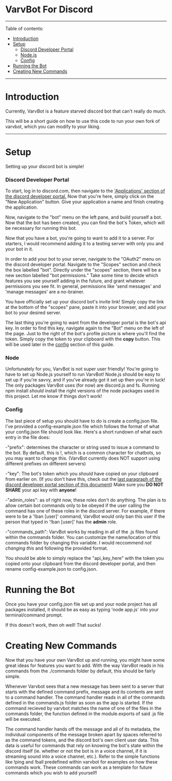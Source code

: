 # VarvBot For Discord
---

Table of contents: 
- [Introduction](#introduction)
- [Setup](#setup)
  - [Discord Developer Portal](#discord-developer-portal)
  - [Node.js](#node)
  - [Config](#config)
- [Running the Bot](#running-the-bot)
- [Creating New Commands](#creating-new-commands)
---

# Introduction
Currently, VarvBot is a feature starved discord bot that can't really do much.

This will be a short guide on how to use this code to run your own fork of varvbot, which you can modify to your liking.

---

# Setup

Setting up your discord bot is simple!

### Discord Developer Portal
To start, log in to discord.com, then navigate to the ['Applications' section of the discord developer portal.](https://discord.com/developers/applications) Now that you're here, simply click on the "New Application" button. Give your application a name and finish creating the application.

Now, navigate to the "bot" menu on the left pane, and build yourself a bot. Now that the bot has been created, you can find the bot's Token, which will be necessary for running this bot. 

Now that you have a bot, you're going to want to add it to a server. For starters, I would recommend adding it to a testing server with only you and your bot in it.

In order to add your bot to your server, navigate to the "OAuth2" menu on the discord developer portal. Navigate to the "Scopes" section and check the box labelled "bot". Directly under the "scopes" section, there will be a new section labelled "bot permissions." Take some time to decide which features you see yourself adding in the future, and grant whatever permissions you see fit. In general, permissions like 'send messages' and 'manage messages' are a no-brainer. 

You have officially set up your discord bot's invite link! Simply copy the link at the bottom of the "scopes" pane, paste it into your browser, and add your bot to your desired server.

The last thing you're going to want from the developer portal is the bot's api key. In order to find this key, navigate again to the "Bot" menu on the left of the page. Just to the right of the bot's profile picture is where you'll find the token. Simply copy the token to your clipboard with the **copy** button. This will be used later in the [config](#config) section of this guide.

### Node
Unfortunately for you, VarvBot is not super user friendly! You're going to have to set up Node.js yourself to run VarvBot! Node.js should be easy to set up if you're savvy, and if you've already got it set up then you're in luck! The only packages VarvBot uses (for now) are discord.js and fs. Running npm install _should_ install the right versions of the node packages used in this project. Let me know if things don't work!

### Config
The last piece of setup you should have to do is create a config.json file. I've provided a config-example.json file which follows the format of what your config.json file should look like. Here's a short rundown of what each entry in the file does:

-"prefix": determines the character or string used to issue a command to the bot. By default, this is !, which is a common character for chatbots, so you may want to change this. (VarvBot currently does NOT support using different prefixes on different servers)

-"key": The bot's token which you _should_ have copied on your clipboard from earlier on. (If you don't have this, check out the [last paragraph of the discord developer portal section of this document](#discord-developer-portal)) Make sure you **DO NOT SHARE** your api key with **anyone**!

-"admin_roles": as of right now, these roles don't do anything. The plan is to allow certain bot commands only to be obeyed if the user calling the command has one of these roles in the discord server. For example, if there were to be a '!ban [user]' command, VarvBot would only ban this user if the person that typed in '!ban [user]' has the **admin** role.

-"commands_path": VarvBot works by reading in all of the .js files found within the commands folder. You can customize the name/location of this commands folder by changing this variable. I would reccommend _not changing this_ and following the provided format.

You should be able to simply replace the "api_key_here" with the token you copied onto your clipboard from the discord developer portal, and then rename config-example.json to config.json.

# Running the Bot
Once you have your config.json file set up and your node project has all packages installed, it should be as easy as typing 'node app.js' into your terminal/command prompt.

If this doesn't work, then oh well! That sucks!

# Creating New Commands
Now that you have your own VarvBot up and running, you might have some great ideas for features you want to add. With the way VarvBot reads in his commands from the ./commands folder by default, this should be fairly simple.

Whenever Varvbot sees that a new message has been sent to a server that starts with the defined command prefix, message and its contents are sent to a command handler. The command handler reads in all of the commands defined in the commands.js folder as soon as the app is started. If the command recieved by varvbot matches the name of one of the files in the commands folder, the function defined in the module.exports of said .js file will be executed.

The command handler hands off the message and all of its metadata, the individual components of the message broken apart by spaces referred to as the command tokens, and the discord bot's own client user data. This data is useful for commands that rely on knowing the bot's state within the discord itself (ie. whether or not the bot is in a voice channel, if it is streaming sound into a voice channel, etc.). Refer to the simple functions like !ping and !ball predefined within varvbot for examples on how these commands work. These commands can work as a template for future commands which you wish to add yourself!
